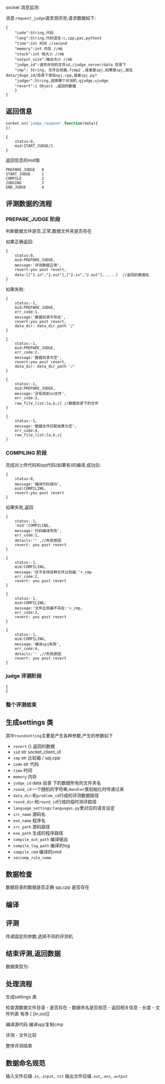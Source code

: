 
socket 消息监测:


消息:`request_judge`请求测评测,请求数据如下:

```
{
    "code":String,代码
    "lang":String,代码语言:c,cpp,pas,python3
    "time":int 时间 //second
    "memory":int 内存 //mb
    "stack":int 栈大小 //mb
    "output_size":输出大小 //mb
    "judge_id":请求评测的文件id,/judge_server/data 目录下
    "cmp": String, 文件比较器,fcmp2 ,或者是spj,如果是spj,就在data/jduge_id/目录下录找spj.cpp,或者spj.py?
    "judger":String,选择哪个评测机,qjudge,ujudge
    "revert":{ Object ,返回的数据
    }
}
```

## 返回信息


```js
socket.on('judge_respone',function(data){
})
```

```
{
    status:0,
    mid:START_JUDGE/1
}
```

返回信息的mid值
```
PREPARE_JUDGE   0
START_JUDGE     1
COMPILE         2
JUDGING         3
END_JUDGE       4
```

## 评测数据的流程


### PREPARE_JUDGE 阶段
判断数据文件是否,正常,数据文件夹是否存在

如果正确返回:

```
{
    status:0,
    mid:PREPARE_JUDGE,
    message:'评测数据正常',
    revert:you post revert,
    data:[["1.in","1.out"],["2.in","2.out"]......]  //返回的数据名
}
```

如果失败:

```
{
    status:-1,
    mid:PREPARE_JUDGE,
    err_code:1,
    message:'数据目录不存在',
    revert:you post revert,
    data_dir: data_dir_path '/'
}
```
```
{
    status:-1,
    mid:PREPARE_JUDGE,
    err_code:2,
    message:'数据目录为空',
    revert:you post revert,
    data_dir: data_dir_path '/'
}
```

```
{
    status:-1,
    mid:PREPARE_JUDGE,
    message:'没有找到in文件',
    err_code:3,
    raw_file_list:[a,b,c] //数据目录下的文件
}
```

```
{
    status:-1,
    message:'数据文件匹配结果为空',
    err_code:4,
    raw_file_list:[a,b,c]
}
```

### COMPILING 阶段

完成对上传代码和spj代码(如果有)的编译,成功后:

```
{
    status:0,
    message:'编译代码成功',
    mid:COMPILING,
    revert:you post revert
}
```

如果失败,返回

```
{
    status:-1,
    'mid':COMPILING,
    message:'代码编译失败',
    err_code:1,
    details:'' ,//失败原因
    revert: you post revert
}
```

```
{
    status:-1,
    mid:COMPILING,
    message:'还不支持这种文件比较器:'+_cmp
    err_code:2,
    revert: you post revert
}
```

```
{
    status:-1,
    mid:COMPILING,
    message:'文件比较器不存在:'+_cmp,
    err_code:3,
    revert: you post revert
}
```

```
{
    status:-1,
    mid:COMPILING,
    message:'编译spj失败',
    err_code:4,
    details:'' ,//失败原因
    revert: you post revert
}
```

### judge 评测阶段

```
{
}
```


### 整个评测结束

## 生成settings 类

其中`roundsetting`主要是产生各种参数,产生的参数如下

 - `revert` {} 返回的数据
 - `sid`    str socket_client_id
 - `cmp`    str 比较器 / spj.cpp
 - `code`   str 代码
 - `time`    时间
 - `memory`  内存
 - `judge_id` data 目录 下的数据所有的文件夹名
 - `round_id`:一个随机的字符串,`Handler`类初始化时传递过来
 - `data_dir`:和`problem_id`行成的评测数据路径
 - `round_dir`:和`round_id`行成的临时测评路径
 - `language_settings`:`languages.py`里对应的语言设定
 - `src_name`   源码名
 - `exe_name`   程序名
 - `src_path`   源码路径
 - `exe_path`   生成的程序路径
 - `compile_out_path` 编译输出
 - `compile_log_path` 编译的log
 - `compile_cmd`      编译的cmd
 - `seccomp_rule_name` 

## 数据检查

数据目录的数据是否正确
spj.cpp 是否存在

## 编译

## 评测

传递固定的参数,选择不同的评测机

## 结束评测,返回数据


数据类型为:

## 处理流程

生成settings 类

检查源数据文件目录
    - 是否存在
    - 数据命名是否规范
    - 返回相关信息
        - 长度
        - 文件列表 有序 [ [in,out]]

编译源代码 编译spj/复制cmp

评测
    - 文件比较

整体评测结束

## 数据命名规范

输入文件后缀`.in`,`.input`,`.txt`
输出文件后缀`.out`,`.ans`,`.output`


